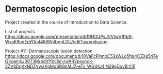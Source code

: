 # Dermatoscopic lesion detection 
Project created in the course of Introduction to Data Science.

List of projects https://docs.google.com/presentation/d/1RHDUPsJVVtwVfPp8-WxsK8udEpYOmf4Ki9NjtbgpLDU/edit?usp=sharing


Project #11: Dermatoscopic lesion detection https://docs.google.com/document/d/10VaFcPjhnoC53sWLo5fpj4CZXs5ri7eQKgamkJ30T3M/edit?fbclid=IwAR2peunok-3ZV8DqKxNDZVwaXpMoSRGoMJZ-eTx_WGGlU4lN39gDovBl41E
